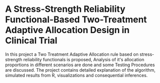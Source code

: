# A Stress-Strength Reliability Functional-Based Two-Treatment Adaptive Allocation Design in Clinical Trial
In this project a Two Treatment Adaptive Allocation rule based on stress-strength reliability functionals is proposed, Analysis of it's allocation proportions in different scenarios are done and some Testing Procedures are discussed. The project contains detailed explanation of the algorithm, simulated results from R, visualizations and consequential inferences.
